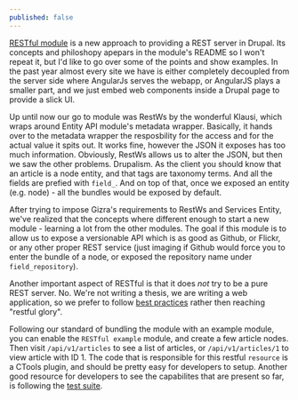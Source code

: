 ```yaml
---
published: false
---
```


[RESTful module](https://github.com/Gizra/restful#restful-best-practices-for-drupal) is a new approach to providing a REST server in Drupal. Its concepts and philoshopy apepars in the module's README so I won't repeat it, but I'd like to go over some of the points and show examples.
In the past year almost every site we have is either completely decoupled from the server side where AngularJs serves the webapp, or AngularJS plays a smaller part, and we just embed web components inside a Drupal page to provide a slick UI.

Up until now our go to module was RestWs by the wonderful Klausi, which wraps around Entity API module's metadata wrapper. Basically, it hands over to the metadata wrapper the resposbility for the access and for the actual value it spits out.
It works fine, however the JSON it exposes has too much information. 
Obviously, RestWs allows us to alter the JSON, but then we saw the other problems. Drupalism. As the client you should know that an article is a node entity, and that tags are taxonomy terms. And all the fields are prefied with ``field_``. And on top of that, once we exposed an entity (e.g. node) - all the bundles would be exposed by default.

After trying to impose Gizra's requirements to RestWs and Services Entity, we've realized that the concepts where different enough to start a new module - learning a lot from the other modules. The goal if this module is to allow us to expose a versionable API which is as good as Github, or Flickr, or any other proper REST service (just imaging if Github would force you to enter the bundle of a node, or exposed the repository name under ``field_repository``).

Another important aspect of RESTful is that it does _not_ try to be a pure REST server. No. We're not writing a thesis, we are writing a web application, so we prefer to follow [best practices](http://www.vinaysahni.com/best-practices-for-a-pragmatic-restful-api) rather then reaching "restful glory".

Following our standard of bundling the module with an example module, you can enable the ``RESTful example`` module, and create a few article nodes.
Then visit ``/api/v1/articles`` to see a list of articles, or ``/api/v1/articles/1`` to view article with ID 1.
The code that is responsible for this restful ``resource`` is a CTools plugin, and should be pretty easy for developers to setup.
Another good resource for developers to see the capabilites that are present so far, is following the [test suite](https://github.com/Gizra/restful/tree/7.x-1.x/tests).




